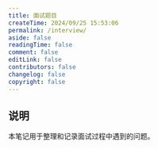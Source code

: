 ```yaml
---
title: 面试题目
createTime: 2024/09/25 15:53:06
permalink: /interview/
aside: false
readingTime: false
comment: false
editLink: false
contributors: false
changelog: false
copyright: false
---
```

## 说明
本笔记用于整理和记录面试过程中遇到的问题。

